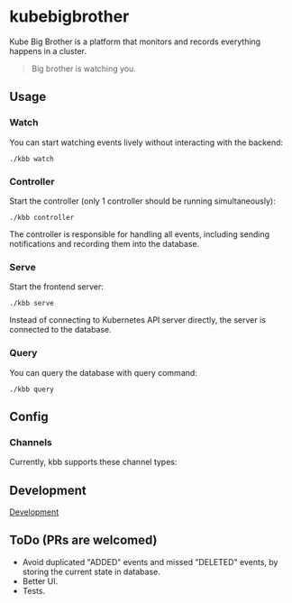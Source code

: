 # kubebigbrother

Kube Big Brother is a platform that monitors and records everything happens in a cluster.

> Big brother is watching you.

## Usage

### Watch

You can start watching events lively without interacting with the backend:

```shell
./kbb watch
```

### Controller

Start the controller (only 1 controller should be running simultaneously):

```shell
./kbb controller
```

The controller is responsible for handling all events, including sending notifications and recording them into the
database.

### Serve

Start the frontend server:

```shell
./kbb serve
```

Instead of connecting to Kubernetes API server directly, the server is connected to the database.

### Query

You can query the database with query command:

```shell
./kbb query
```

## Config

### Channels

Currently, kbb supports these channel types:

## Development

[Development](./development.md)

## ToDo (PRs are welcomed)

- Avoid duplicated "ADDED" events and missed "DELETED" events, by storing the current state in database.
- Better UI.
- Tests.
